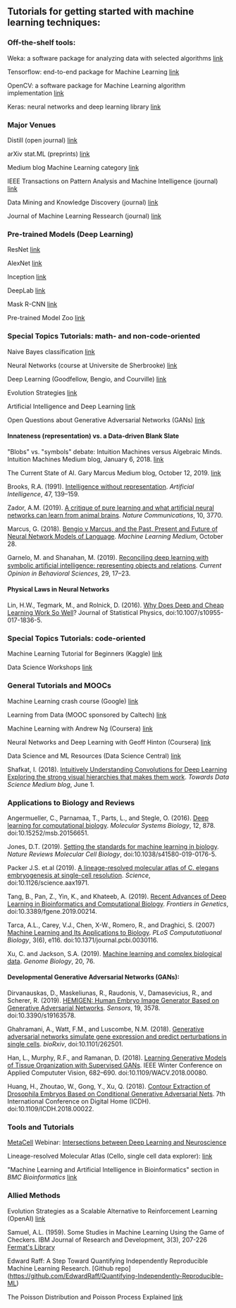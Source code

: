 ## Tutorials for getting started with machine learning techniques:

### Off-the-shelf tools:

Weka: a software package for analyzing data with selected algorithms   [link](https://www.cs.waikato.ac.nz/ml/weka/)  

Tensorflow: end-to-end package for Machine Learning  [link](https://www.tensorflow.org/)  

OpenCV: a software package for Machine Learning algorithm implementation  [link](https://opencv.org/)

Keras: neural networks and deep learning library  [link](https://keras.io)

### Major Venues
Distill (open journal)   [link](https://distill.pub/)

arXiv stat.ML (preprints)  [link](https://arxiv.org/list/stat.ML/recent)

Medium blog Machine Learning category  [link](https://medium.com/topic/machine-learning)

IEEE Transactions on Pattern Analysis and Machine Intelligence (journal)  [link](https://ieeexplore.ieee.org/xpl/RecentIssue.jsp?punumber=34)

Data Mining and Knowledge Discovery (journal)  [link](https://link.springer.com/journal/10618)

Journal of Machine Learning Ressearch (journal)  [link](http://www.jmlr.org/)

### Pre-trained Models (Deep Learning)

ResNet  [link](https://towardsdatascience.com/an-overview-of-resnet-and-its-variants-5281e2f56035)

AlexNet  [link](https://medium.com/@smallfishbigsea/a-walk-through-of-alexnet-6cbd137a5637)

Inception  [link](https://towardsdatascience.com/a-simple-guide-to-the-versions-of-the-inception-network-7fc52b863202)

DeepLab  [link](https://ai.googleblog.com/2018/03/semantic-image-segmentation-with.html)

Mask R-CNN  [link](https://medium.com/@jonathan_hui/image-segmentation-with-mask-r-cnn-ebe6d793272)

Pre-trained Model Zoo  [link](https://modelzoo.co/)

### Special Topics Tutorials: math- and non-code-oriented  

Naive Bayes classification  [link](https://www.machinelearningplus.com/predictive-modeling/how-naive-bayes-algorithm-works-with-example-and-full-code/)  

Neural Networks (course at Universite de Sherbrooke)  [link](https://www.youtube.com/playlist?list=PL6Xpj9I5qXYEcOhn7TqghAJ6NAPrNmUBH)  

Deep Learning (Goodfellow, Bengio, and Courville)  [link](http://www.deeplearningbook.org/)

Evolution Strategies  [link](https://lilianweng.github.io/lil-log/2019/09/05/evolution-strategies.html)

Artificial Intelligence and Deep Learning  [link](https://www.datasciencecentral.com/profiles/blogs/the-mathematics-behind-artificial-intelligence-and-deep-learning)

Open Questions about Generative Adversarial Networks (GANs)  [link](https://distill.pub/2019/gan-open-problems/)

#### Innateness (representation) vs. a Data-driven Blank Slate  

"Blobs" vs. "symbols" debate:
Intuition Machines versus Algebraic Minds. Intuition Machines Medium blog, January 6, 2018. [link](https://medium.com/intuitionmachine/intuition-machines-versus-algebraic-minds-fad052b46ad5)

The Current State of AI. Gary Marcus Medium blog, October 12, 2019. [link](https://medium.com/@GaryMarcus/the-current-state-of-ai-and-deep-learning-a-reply-to-yoshua-bengio-77952ead7970)

Brooks, R.A. (1991). [Intelligence without representation](http://citeseerx.ist.psu.edu/viewdoc/download?doi=10.1.1.308.6537&rep=rep1&type=pdf). _Artificial Intelligence_, 47, 139–159.

Zador, A.M. (2019). [A critique of pure learning and what artificial neural networks can learn from animal brains](https://www.nature.com/articles/s41467-019-11786-6). _Nature Communications_, 10, 3770.

Marcus, G. (2018). [Bengio v Marcus, and the Past, Present and Future of Neural Network Models of Language](https://medium.com/@GaryMarcus/bengio-v-marcus-and-the-past-present-and-future-of-neural-network-models-of-language-b4f795ff352b). _Machine Learning Medium_, October 28.

Garnelo, M. and Shanahan, M. (2019). [Reconciling deep learning with symbolic artiﬁcial intelligence: representing objects and relations](https://www.sciencedirect.com/science/article/pii/S2352154618301943). _Current Opinion in Behavioral Sciences_, 29, 17–23.

#### Physical Laws in Neural Networks  

Lin, H.W., Tegmark, M., and Rolnick, D. (2016). [Why Does Deep and Cheap Learning Work So Well](https://arxiv.org/abs/1608.08225)? Journal of Statistical Physics, doi:10.1007/s10955-017-1836-5.


### Special Topics Tutorials: code-oriented  

Machine Learning Tutorial for Beginners (Kaggle)  [link](https://www.kaggle.com/kanncaa1/machine-learning-tutorial-for-beginners)

Data Science Workshops  [link](https://github.com/datascienceworkshops)  


### General Tutorials and MOOCs  

Machine Learning crash course (Google)  [link](https://developers.google.com/machine-learning/crash-course/)  

Learning from Data (MOOC sponsored by Caltech)  [link](https://work.caltech.edu/telecourse.html)  

Machine Learning with Andrew Ng (Coursera)  [link](https://www.coursera.org/learn/machine-learning)

Neural Networks and Deep Learning with Geoff Hinton (Coursera)  [link](https://www.coursera.org/learn/neural-networks-deep-learning)

Data Science and ML Resources (Data Science Central)  [link](https://www.datasciencecentral.com/profiles/blogs/comprehensive-repository-of-data-science-and-ml-resources)  

Shafkat, I. (2018). [Intuitively Understanding Convolutions for Deep Learning Exploring the strong visual hierarchies that makes them work](https://towardsdatascience.com/intuitively-understanding-convolutions-for-deep-learning-1f6f42faee1). _Towards Data Science Medium blog_, June 1.

### Applications to Biology and Reviews

Angermueller, C., Parnamaa, T., Parts, L., and Stegle, O. (2016). [Deep learning for computational biology](https://www.embopress.org/doi/pdf/10.15252/msb.20156651). _Molecular Systems Biology_, 12, 878. doi:10.15252/msb.20156651.

Jones, D.T. (2019). [Setting the standards for machine learning in biology](https://www.nature.com/articles/s41580-019-0176-5). _Nature Reviews Molecular Cell Biology_, doi:10.1038/s41580-019-0176-5.

Packer J.S. et.al (2019). [A lineage-resolved molecular atlas of C. elegans embryogenesis at single-cell resolution](https://science.sciencemag.org/content/early/2019/09/04/science.aax1971). _Science_, doi:10.1126/science.aax1971.

Tang, B., Pan, Z., Yin, K., and Khateeb, A. (2019). [Recent Advances of Deep Learning in Bioinformatics and Computational Biology](https://www.frontiersin.org/articles/10.3389/fgene.2019.00214/full). _Frontiers in Genetics_, doi:10.3389/fgene.2019.00214.

Tarca, A.L., Carey, V.J., Chen, X-W., Romero, R., and Draghici, S. (2007) [Machine Learning and Its Applications to Biology](https://journals.plos.org/ploscompbiol/article?id=10.1371/journal.pcbi.0030116). _PLoS Compututatiuonal Biology_, 3(6), e116. doi:10.1371/journal.pcbi.0030116.

Xu, C. and Jackson, S.A. (2019). [Machine learning and complex biological data](https://genomebiology.biomedcentral.com/articles/10.1186/s13059-019-1689-0). _Genome Biology_, 20, 76.

#### Developmental Generative Adversarial Networks (GANs):

Dirvanauskas, D., Maskeliunas, R., Raudonis, V., Damasevicius, R., and Scherer, R. (2019). [HEMIGEN: Human Embryo Image Generator Based on Generative Adversarial Networks](https://www.mdpi.com/1424-8220/19/16/3578). _Sensors_, 19, 3578. doi:10.3390/s19163578.

Ghahramani, A., Watt, F.M., and Luscombe, N.M. (2018). [Generative adversarial networks simulate gene expression and predict perturbations in single cells](https://www.biorxiv.org/content/10.1101/262501v2). _bioRxiv_, doi:10.1101/262501.

Han, L., Murphy, R.F., and Ramanan, D. (2018). [Learning Generative Models of Tissue Organization with Supervised GANs](https://phymhan.github.io/pdf/supervised_gan.pdf). IEEE Winter Conference on Applied Compututer Vision, 682–690. doi:10.1109/WACV.2018.00080.

Huang, H., Zhoutao, W., Gong, Y., Xu, Q. (2018). [Contour Extraction of Drosophila Embryos Based on Conditional Generative Adversarial Nets](https://www.researchgate.net/publication/330953777_Contour_Extraction_of_Drosophila_Embryos_Based_on_Conditional_Generative_Adversarial_Nets). 7th International Conference on Digital Home (ICDH). doi:10.1109/ICDH.2018.00022.

### Tools and Tutorials  
[MetaCell](https://www.metacell.us/) Webinar: [Intersections between Deep Learning and Neuroscience](https://www.metacell.us/events/intersections-between-deep-learning-and-neuroscience)

Lineage-resolved Molecular Atlas (Cello, single cell data explorer):  [link](https://cello.shinyapps.io/celegans/)

"Machine Learning and Artificial Intelligence in Bioinformatics" section in _BMC Bioinformatics_  [link](https://www.biomedcentral.com/collections/machinelearningcomp)


### Allied Methods

Evolution Strategies as a Scalable Alternative to Reinforcement Learning (OpenAI)  [link](https://openai.com/blog/evolution-strategies/)

Samuel, A.L. (1959). Some Studies in Machine Learning Using the Game of Checkers. IBM Journal of Research and Development, 
3(3), 207-226  [Fermat's Library](https://fermatslibrary.com/s/some-studies-in-machine-learning-using-the-game-of-checkers#email-newsletter)

Edward Raff: A Step Toward Quantifying Independently Reproducible Machine Learning Research.  [Github repo]
(https://github.com/EdwardRaff/Quantifying-Independently-Reproducible-ML)  

The Poisson Distribution and Poisson Process Explained  [link](https://towardsdatascience.com/the-poisson-distribution-and-poisson-process-explained-4e2cb17d459)  
